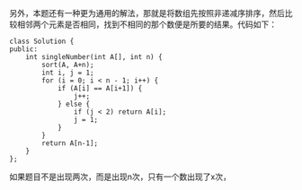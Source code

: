 另外，本题还有一种更为通用的解法，那就是将数组先按照非递减序排序，然后比较相邻两个元素是否相同，找到不相同的那个数便是所要的结果。代码如下：
  
	class Solution {
	public:
	    int singleNumber(int A[], int n) {	        
	        sort(A, A+n);
	        int i, j = 1;
	        for (i = 0; i < n - 1; i++) {
	            if (A[i] == A[i+1]) {
	                j++;
	            } else {
	                if (j < 2) return A[i];
	                j = 1;
	            }
	        }
	        return A[n-1];
	    }
	};

如果题目不是出现两次，而是出现n次，只有一个数出现了x次，